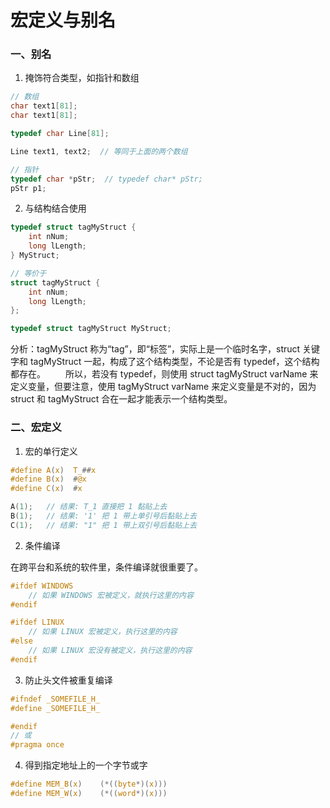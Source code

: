 # 宏定义与别名

### 一、别名

1. 掩饰符合类型，如指针和数组

```c
// 数组
char text1[81];
char text1[81];

typedef char Line[81];

Line text1, text2;  // 等同于上面的两个数组

// 指针
typedef char *pStr;  // typedef char* pStr;
pStr p1;
```

2. 与结构结合使用

```c
typedef struct tagMyStruct {
    int nNum;
    long lLength;
} MyStruct;

// 等价于
struct tagMyStruct {
    int nNum;
    long lLength;
};

typedef struct tagMyStruct MyStruct; 
```

分析：tagMyStruct 称为“tag”，即“标签”，实际上是一个临时名字，struct 关键字和 tagMyStruct 一起，构成了这个结构类型，不论是否有 typedef，这个结构都存在。
　　所以，若没有 typedef，则使用 struct tagMyStruct varName 来定义变量，但要注意，使用 tagMyStruct varName 来定义变量是不对的，因为 struct 和 tagMyStruct 合在一起才能表示一个结构类型。

### 二、宏定义

1. 宏的单行定义

```c
#define A(x)  T_##x
#define B(x)  #@x
#define C(x)  #x

A(1);   // 结果: T_1 直接把 1 黏贴上去
B(1);   // 结果: '1' 把 1 带上单引号后黏贴上去
C(1);   // 结果: "1" 把 1 带上双引号后黏贴上去
```

2. 条件编译

在跨平台和系统的软件里，条件编译就很重要了。

```c
#ifdef WINDOWS
    // 如果 WINDOWS 宏被定义，就执行这里的内容
#endif

#ifdef LINUX
    // 如果 LINUX 宏被定义，执行这里的内容
#else
    // 如果 LINUX 宏没有被定义，执行这里的内容
#endif
```

3. 防止头文件被重复编译

```c
#ifndef _SOMEFILE_H_
#define _SOMEFILE_H_

#endif
// 或
#pragma once
```

4. 得到指定地址上的一个字节或字

```c
#define MEM_B(x)    (*((byte*)(x)))
#define MEM_W(x)    (*((word*)(x)))
```

